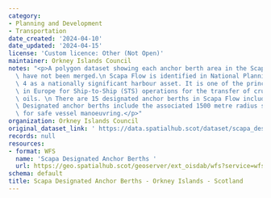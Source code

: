 ```yaml
---
category:
- Planning and Development
- Transportation
date_created: '2024-04-10'
date_updated: '2024-04-15'
license: 'Custom licence: Other (Not Open)'
maintainer: Orkney Islands Council
notes: "<p>A polygon dataset showing each anchor berth area in the Scapa Flow. These\
  \ have not been merged.\n Scapa Flow is identified in National Planning Framework\
  \ 4 as a nationally significant harbour asset. It is one of the principal locations\
  \ in Europe for Ship-to-Ship (STS) operations for the transfer of crude and fuel\
  \ oils. \n There are 15 designated anchor berths in Scapa Flow including 4 STS berths.\
  \ Designated anchor berths include the associated 1500 metre radius sensitive areas\
  \ for safe vessel manoeuvring.</p>"
organization: Orkney Islands Council
original_dataset_link: ' https://data.spatialhub.scot/dataset/scapa_designated_anchor_berths_-_orkney_islands-oi'
records: null
resources:
- format: WFS
  name: 'Scapa Designated Anchor Berths '
  url: https://geo.spatialhub.scot/geoserver/ext_oisdab/wfs?service=wfs&typeName=ext_oisdab:pub_oisdab
schema: default
title: Scapa Designated Anchor Berths - Orkney Islands - Scotland
---
```

